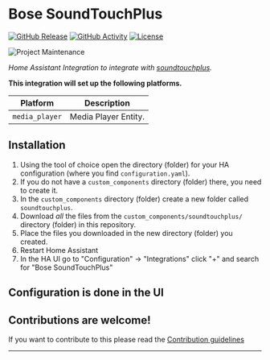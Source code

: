 # Bose SoundTouchPlus

[![GitHub Release][releases-shield]][releases]
[![GitHub Activity][commits-shield]][commits]
[![License][license-shield]](LICENSE)

![Project Maintenance][maintenance-shield]

_Home Assistant Integration to integrate with [soundtouchplus][soundtouchplus]._

**This integration will set up the following platforms.**

Platform | Description
-- | --
`media_player` | Media Player Entity.

## Installation

1. Using the tool of choice open the directory (folder) for your HA configuration (where you find `configuration.yaml`).
1. If you do not have a `custom_components` directory (folder) there, you need to create it.
1. In the `custom_components` directory (folder) create a new folder called `soundtouchplus`.
1. Download _all_ the files from the `custom_components/soundtouchplus/` directory (folder) in this repository.
1. Place the files you downloaded in the new directory (folder) you created.
1. Restart Home Assistant
1. In the HA UI go to "Configuration" -> "Integrations" click "+" and search for "Bose SoundTouchPlus"

## Configuration is done in the UI

<!---->

## Contributions are welcome!

If you want to contribute to this please read the [Contribution guidelines](CONTRIBUTING.md)

***

[soundtouchplus]: https://github.com/thlucas1/homeassistantcomponent_soundtouchplus
[commits-shield]: https://img.shields.io/github/commit-activity/y/ludeeus/integration_blueprint.svg?style=for-the-badge
[commits]: https://github.com/ludeeus/integration_blueprint/commits/main
[license-shield]: https://img.shields.io/github/license/ludeeus/integration_blueprint.svg?style=for-the-badge
[maintenance-shield]: https://img.shields.io/badge/maintainer-Joakim%20Sørensen%20%40ludeeus-blue.svg?style=for-the-badge
[releases-shield]: https://img.shields.io/github/release/ludeeus/integration_blueprint.svg?style=for-the-badge
[releases]: https://github.com/ludeeus/integration_blueprint/releases
